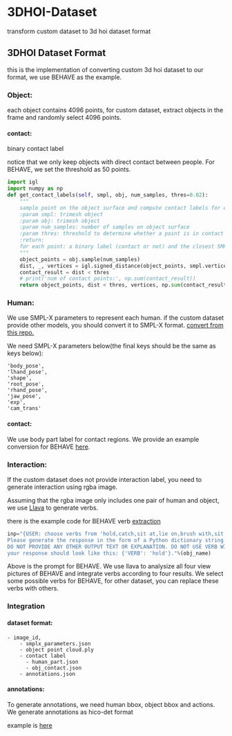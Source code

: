 # 3DHOI-Dataset
transform custom dataset to 3d hoi dataset format

## 3DHOI Dataset Format
this is the implementation of converting custom 3d hoi dataset to our format, 
we use BEHAVE as the example.
### Object:
each object contains 4096 points,
for custom dataset, extract objects in the frame and randomly select 4096 points.

#### contact:
binary contact label

notice that we only keep objects with direct contact between people. For BEHAVE, we set the threshold as 50 points.

```python
import igl
import numpy as np
def get_contact_labels(self, smpl, obj, num_samples, thres=0.02):
    """
    sample point on the object surface and compute contact labels for each point
    :param smpl: trimesh object
    :param obj: trimesh object
    :param num_samples: number of samples on object surface
    :param thres: threshold to determine whether a point is in contact with the human
    :return:
    for each point: a binary label (contact or not) and the closest SMPL vertex
    """
    object_points = obj.sample(num_samples)
    dist, _, vertices = igl.signed_distance(object_points, smpl.vertices, smpl.faces, return_normals=False)
    contact_result = dist < thres
    # print('num of contact points:', np.sum(contact_result))
    return object_points, dist < thres, vertices, np.sum(contact_result)
```

### Human:
We use SMPL-X parameters to represent each human.
if the custom dataset provide other models, you should convert it to SMPL-X format.
[convert from this repo.](https://github.com/wenboran2002/smplx)

We need SMPL-X parameters below(the final keys should be the same as keys below):
```text
'body_pose',
'lhand_pose',
'shape',
'root_pose',
'rhand_pose',
'jaw_pose', 
'exp', 
'cam_trans'
```
#### contact:
We use body part label for contact regions.
We provide an example conversion for BEHAVE [here](./code/contact_human.py).

### Interaction:

If the custom dataset does not provide interaction label, you need to generate interaction using rgba image.

Assuming that the rgba image only includes one pair of human and object, we use [Llava](https://github.com/haotian-liu/LLaVA?tab=readme-ov-file) to generate verbs.

there is the example code for BEHAVE verb [extraction](./code/interaction_extract.py)
```python
inp="{USER: choose verbs from 'hold,catch,sit at,lie on,brush with,sit on,cut with,drag,carry,type on,operate,kick,throw,pull,push,lift,pick up,swing,pick,move,stab,squeeze'to describe the interaction between the person and the %s.\
Please generate the response in the form of a Python dictionary string with keys 'VERB', where its value is the selected verb in Python string format.\
DO NOT PROVIDE ANY OTHER OUTPUT TEXT OR EXPLANATION. DO NOT USE VERB WITHOUT THE OPTIONS. Only provide the Python dictionary. For example, \
your response should look like this: {'VERB': 'hold'}."%(obj_name)  
```
Above is the prompt for BEHAVE. We use llava to analysize all four view pictures of BEHAVE and integrate verbs according to four results.
We select some possible verbs for BEHAVE, for other dataset, you can replace these verbs with others.
### Integration

#### dataset format:

```text
- image_id,
    - smplx_parameters.json
    - object point cloud.ply
    - contact label
      - human_part.json
      - obj_contact.json
    - annotations.json
```


#### annotations:
 To generate annotations, we need human bbox, object bbox and actions.
 We generate annotations as hico-det format
 
example is [here](./code/interaction_extract.py)